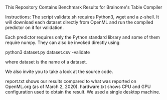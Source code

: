 This Repository Contains Benchmark Results for Brainome's Table Compiler

Instructions:
The script validate.sh requires Python3, wget and a z-shell. It will download each dataset directly from OpenML and run the compiled predictor on it for validation.

Each predictor requires only the Python standard library and some of them require numpy.
They can also be invoked directly using

python3 dataset.py dataset.csv -validate

where dataset is the name of a dataset.

We also invite you to take a look at the source code.

report.txt shows our results compared to what was reported on OpenML.org (as of March 2, 2020).
hardware.txt shows CPU and GPU configuration used to obtain the result. We used a single desktop machine. 
